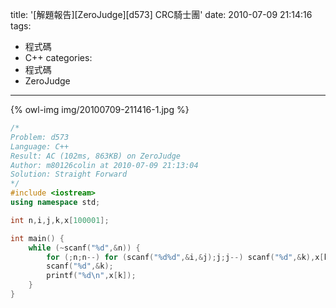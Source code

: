 title: '[解題報告][ZeroJudge][d573] CRC騎士團'
date: 2010-07-09 21:14:16
tags:
- 程式碼
- C++
categories:
- 程式碼
- ZeroJudge
---

{% owl-img img/20100709-211416-1.jpg %}

<!-- more -->

``` cpp
/*
Problem: d573
Language: C++
Result: AC (102ms, 863KB) on ZeroJudge
Author: m80126colin at 2010-07-09 21:13:04
Solution: Straight Forward
*/
#include <iostream>
using namespace std;

int n,i,j,k,x[100001];

int main() {
	while (~scanf("%d",&n)) {
		for (;n;n--) for (scanf("%d%d",&i,&j);j;j--) scanf("%d",&k),x[k]=i;
		scanf("%d",&k);
		printf("%d\n",x[k]);
	}
}
```